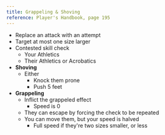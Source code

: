 ```yaml
---
title: Grappeling & Shoving
reference: Player's Handbook, page 195
---
```


- Replace an attack with an attempt
- Target at most one size larger
- Contested skill check
  - Your Athletics
  - Their Athletics or Acrobatics
- **Shoving**
  - Either
    - Knock them prone
    - Push 5 feet
- **Grappeling**
  - Inflict the grappeled effect
    - Speed is 0
  - They can escape by forcing the check to be repeated
  - You can move them, but your speed is halved
    - Full speed if they're two sizes smaller, or less
